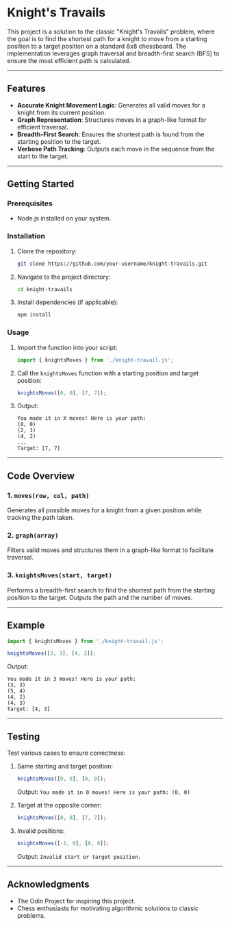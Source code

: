 # Knight's Travails

This project is a solution to the classic "Knight's Travails" problem, where the goal is to find the shortest path for a knight to move from a starting position to a target position on a standard 8x8 chessboard. The implementation leverages graph traversal and breadth-first search (BFS) to ensure the most efficient path is calculated.

---

## Features
- **Accurate Knight Movement Logic**: Generates all valid moves for a knight from its current position.
- **Graph Representation**: Structures moves in a graph-like format for efficient traversal.
- **Breadth-First Search**: Ensures the shortest path is found from the starting position to the target.
- **Verbose Path Tracking**: Outputs each move in the sequence from the start to the target.

---

## Getting Started

### Prerequisites
- Node.js installed on your system.

### Installation
1. Clone the repository:
   ```bash
   git clone https://github.com/your-username/knight-travails.git
   ```
2. Navigate to the project directory:
   ```bash
   cd knight-travails
   ```
3. Install dependencies (if applicable):
   ```bash
   npm install
   ```

### Usage

1. Import the function into your script:
   ```javascript
   import { knightsMoves } from './knight-travail.js';
   ```

2. Call the `knightsMoves` function with a starting position and target position:
   ```javascript
   knightsMoves([0, 0], [7, 7]);
   ```

3. Output:
   ```text
   You made it in X moves! Here is your path:
   (0, 0)
   (2, 1)
   (4, 2)
   ...
   Target: [7, 7]
   ```

---

## Code Overview

### 1. `moves(row, col, path)`
Generates all possible moves for a knight from a given position while tracking the path taken.

### 2. `graph(array)`
Filters valid moves and structures them in a graph-like format to facilitate traversal.

### 3. `knightsMoves(start, target)`
Performs a breadth-first search to find the shortest path from the starting position to the target. Outputs the path and the number of moves.

---

## Example

```javascript
import { knightsMoves } from './knight-travail.js';

knightsMoves([3, 3], [4, 3]);
```

Output:
```text
You made it in 3 moves! Here is your path:
(3, 3)
(5, 4)
(4, 2)
(4, 3)
Target: [4, 3]
```

---

## Testing
Test various cases to ensure correctness:

1. Same starting and target position:
   ```javascript
   knightsMoves([0, 0], [0, 0]);
   ```
   Output: `You made it in 0 moves! Here is your path: (0, 0)`

2. Target at the opposite corner:
   ```javascript
   knightsMoves([0, 0], [7, 7]);
   ```

3. Invalid positions:
   ```javascript
   knightsMoves([-1, 0], [8, 8]);
   ```
   Output: `Invalid start or target position.`

---

## Acknowledgments
- The Odin Project for inspiring this project.
- Chess enthusiasts for motivating algorithmic solutions to classic problems.
